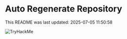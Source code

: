 # Auto Regenerate Repository

This README was last updated: 2025-07-05 11:50:58

 ![TryHackMe](https://tryhackme.com/badge/533634)